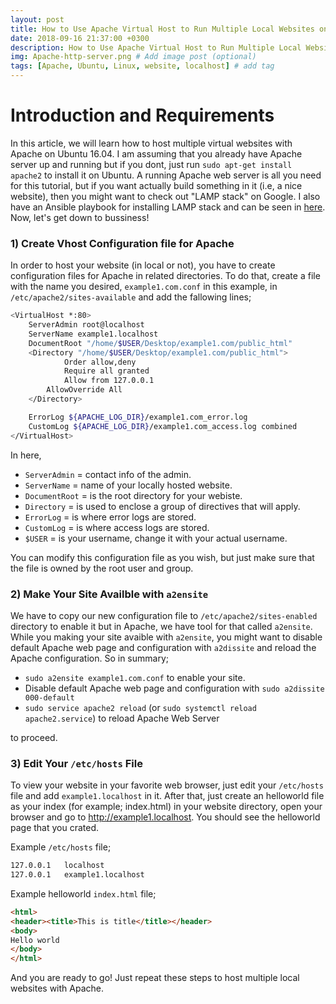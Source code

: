 ```yaml
---
layout: post
title: How to Use Apache Virtual Host to Run Multiple Local Websites on Ubuntu 16.04 
date: 2018-09-16 21:37:00 +0300
description: How to Use Apache Virtual Host to Run Multiple Local Websites on Ubuntu 16.04 
img: Apache-http-server.png # Add image post (optional)
tags: [Apache, Ubuntu, Linux, website, localhost] # add tag
---
```


# Introduction and Requirements 

In this article, we will learn how to host multiple virtual websites with Apache on Ubuntu 16.04. I am assuming that you already have Apache server up and running but if you dont, just run ``sudo apt-get install apache2`` to install it on Ubuntu. A running Apache web server is all you need for this tutorial, but if you want actually build something in it (i.e, a nice website), then you might want to check out "LAMP stack" on Google. I also have an Ansible playbook for installing LAMP stack and can be seen in [here](https://github.com/armagankaratosun/ansible/tree/master/ansible-lamp). Now, let's get down to bussiness!

### 1) Create Vhost Configuration file for Apache

In order to host your website (in local or not), you have to create configuration files for Apache in related directories. To do that, create a file with the name you desired, ``example1.com.conf`` in this example, in ``/etc/apache2/sites-available`` and add the fallowing lines;

```bash
<VirtualHost *:80>
	ServerAdmin root@localhost
    ServerName example1.localhost
	DocumentRoot "/home/$USER/Desktop/example1.com/public_html"
	<Directory "/home/$USER/Desktop/example1.com/public_html">
	        Order allow,deny
	        Require all granted
	        Allow from 127.0.0.1
		AllowOverride All
	</Directory>

	ErrorLog ${APACHE_LOG_DIR}/example1.com_error.log
	CustomLog ${APACHE_LOG_DIR}/example1.com_access.log combined
</VirtualHost>
```
In here, 

* ```ServerAdmin``` = contact info of the admin.
* ```ServerName```  = name of your locally hosted website.
* ```DocumentRoot``` = is the root directory for your webiste.
* ```Directory``` = is used to enclose a group of directives that will apply.
* ```ErrorLog``` = is where error logs are stored.
* ```CustomLog``` = is where access logs are stored.
* ```$USER``` = is your username, change it with your actual username.

You can modify this configuration file as you wish, but just make sure that the file is owned by the root user and group.

### 2) Make Your Site Availble with ```a2ensite```

We have to copy our new configuration file to ```/etc/apache2/sites-enabled``` directory to enable it but in Apache, we have tool for that called ```a2ensite```. While you making your site avaible with ```a2ensite```, you might want to disable default Apache web page and configuration with ``a2dissite`` and reload the Apache configuration. So in summary;

* ``sudo a2ensite example1.com.conf`` to enable your site.
* Disable default Apache web page and configuration with ``sudo a2dissite 000-default``
* ``sudo service apache2 reload`` (or ``sudo systemctl reload apache2.service``) to reload Apache Web Server  

to proceed.

### 3) Edit Your ``/etc/hosts`` File

To view your website in your favorite web browser, just edit your ``/etc/hosts`` file and add  ``example1.localhost`` in it. After that, just create an helloworld file as your index (for example; index.html) in your website directory, open your browser and go to http://example1.localhost. You should see the helloworld page that you crated.

Example ``/etc/hosts`` file;

```bash
127.0.0.1	localhost
127.0.0.1 	example1.localhost
```

Example helloworld ``index.html`` file;

```html
<html>
<header><title>This is title</title></header>
<body>
Hello world
</body>
</html>
```
And you are ready to go! Just repeat these steps to host multiple local websites with Apache.


